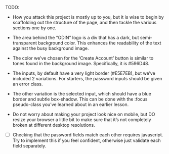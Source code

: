 TODO:

- How you attack this project is mostly up to you, but it is wise to begin by scaffolding out the structure of the page, and then tackle the various sections one by one.  

- The area behind the “ODIN” logo is a div that has a dark, but semi-transparent background color. This enhances the readability of the text against the busy background image.  

- The color we’ve chosen for the ‘Create Account’ button is similar to tones found in the background image. Specifically, it is #596D48.  

- The inputs, by default have a very light border (#E5E7EB), but we’ve included 2 variations. For starters, the password inputs should be given an error class.  

- The other variation is the selected input, which should have a blue border and subtle box-shadow. This can be done with the :focus pseudo-class you’ve learned about in an earlier lesson.  

- Do not worry about making your project look nice on mobile, but DO resize your browser a little bit to make sure that it’s not completely broken at different desktop resolutions.  

- [ ] Checking that the password fields match each other requires javascript. Try to implement this if you feel confident, otherwise just validate each field separately.  


